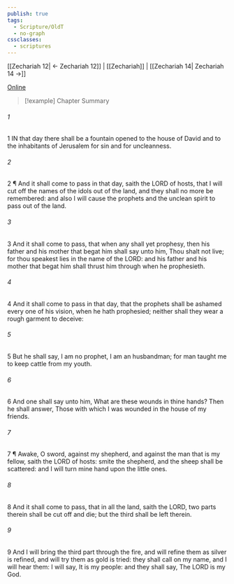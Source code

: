 ```yaml
---
publish: true
tags:
  - Scripture/OldT
  - no-graph
cssclasses:
  - scriptures
---
```

[[Zechariah 12| ← Zechariah 12]] | [[Zechariah]] | [[Zechariah 14| Zechariah 14 →]]

[Online](https://churchofjesuschrist.org/study/scriptures/ot/zech/13?lang=eng)

>[!example] Chapter Summary
>
###### 1
1 IN that day there shall be a fountain opened to the house of David and to the inhabitants of Jerusalem for sin and for uncleanness.
###### 2
2 ¶ And it shall come to pass in that day, saith the LORD of hosts, that I will cut off the names of the idols out of the land, and they shall no more be remembered: and also I will cause the prophets and the unclean spirit to pass out of the land.
###### 3
3 And it shall come to pass, that when any shall yet prophesy, then his father and his mother that begat him shall say unto him, Thou shalt not live; for thou speakest lies in the name of the LORD: and his father and his mother that begat him shall thrust him through when he prophesieth.
###### 4
4 And it shall come to pass in that day, that the prophets shall be ashamed every one of his vision, when he hath prophesied; neither shall they wear a rough garment to deceive:
###### 5
5 But he shall say, I am no prophet, I am an husbandman; for man taught me to keep cattle from my youth.
###### 6
6 And one shall say unto him, What are these wounds in thine hands?  Then he shall answer, Those with which I was wounded in the house of my friends.
###### 7
7 ¶ Awake, O sword, against my shepherd, and against the man that is my fellow, saith the LORD of hosts: smite the shepherd, and the sheep shall be scattered: and I will turn mine hand upon the little ones.
###### 8
8 And it shall come to pass, that in all the land, saith the LORD, two parts therein shall be cut off and die; but the third shall be left therein.
###### 9
9 And I will bring the third part through the fire, and will refine them as silver is refined, and will try them as gold is tried: they shall call on my name, and I will hear them: I will say, It is my people: and they shall say, The LORD is my God.



